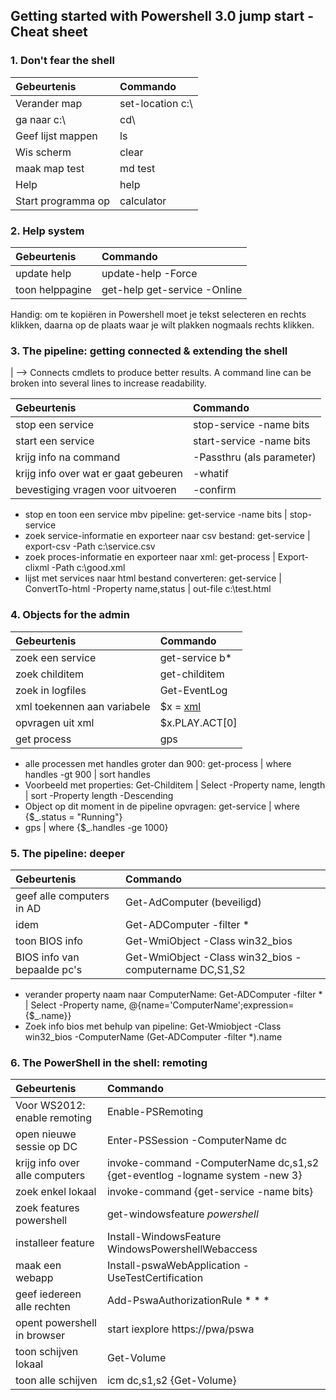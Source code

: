 ## Getting started with Powershell 3.0 jump start - Cheat sheet


### 1. Don't fear the shell
 
|  Gebeurtenis | Commando  |
| :---     | :--- |
| Verander map | set-location c:\ |
| ga naar c:\ | cd\ |
| Geef lijst mappen | ls |
| Wis scherm | clear |
| maak map test | md test |
| Help | help |
| Start programma op | calculator |
 
### 2. Help system

|  Gebeurtenis | Commando  |
| :---     | :--- |
| update help | update-help -Force |
| toon helppagine | get-help get-service -Online |

Handig: om te kopiëren in Powershell moet je tekst selecteren en rechts klikken, daarna op de plaats waar je wilt plakken nogmaals rechts klikken.

### 3. The pipeline: getting connected & extending the shell

| --> Connects cmdlets to produce better results. A command line can be broken into several lines to increase readability.

|  Gebeurtenis | Commando  |
| :---     | :--- |
| stop een service | stop-service -name bits |
| start een service | start-service -name bits |
| krijg info na command | -Passthru (als parameter) |
| krijg info over wat er gaat gebeuren | -whatif |
| bevestiging vragen voor uitvoeren | -confirm |

- stop en toon een service mbv pipeline: get-service -name bits | stop-service
- zoek service-informatie en exporteer naar csv bestand: get-service | export-csv -Path c:\service.csv
- zoek proces-informatie en exporteer naar xml: get-process | Export-clixml -Path c:\good.xml
- lijst met services naar html bestand converteren: get-service | ConvertTo-html -Property name,status | out-file c:\test.html

### 4. Objects for the admin

|  Gebeurtenis | Commando  |
| :---     | :--- |
| zoek een service | get-service b* |
| zoek childitem | get-childitem |
| zoek in logfiles | Get-EventLog |
| xml toekennen aan variabele | $x = [xml](cat.\r_and_j.xml) |
| opvragen uit xml | $x.PLAY.ACT[0] |
| get process | gps |

- alle processen met handles groter dan 900: get-process | where handles -gt 900 | sort handles
- Voorbeeld met properties: Get-Childitem | Select -Property name, length | sort -Property length -Descending
- Object op dit moment in de pipeline opvragen: get-service | where {$_.status = "Running"}
- gps | where {$_.handles -ge 1000}

### 5. The pipeline: deeper

|  Gebeurtenis | Commando  |
| :---     | :--- |
| geef alle computers in AD | Get-AdComputer (beveiligd) |
| idem | Get-ADComputer -filter * |
| toon BIOS info | Get-WmiObject -Class win32_bios |
| BIOS info van bepaalde pc's | Get-WmiObject -Class win32_bios -computername DC,S1,S2 |


- verander property naam naar ComputerName: Get-ADComputer -filter * | Select -Property name, @{name='ComputerName';expression={$_.name}}
- Zoek info bios met behulp van pipeline:	Get-Wmiobject -Class win32_bios -ComputerName (Get-ADComputer -filter *).name

### 6. The PowerShell in the shell: remoting

|  Gebeurtenis | Commando  |
| :---     | :--- |
| Voor WS2012: enable remoting | Enable-PSRemoting |
| open nieuwe sessie op DC | Enter-PSSession -ComputerName dc |
| krijg info over alle computers | invoke-command -ComputerName dc,s1,s2 {get-eventlog -logname system -new 3} |
| zoek enkel lokaal | invoke-command {get-service -name bits} |
| zoek features powershell | get-windowsfeature *powershell* |
| installeer feature | Install-WindowsFeature WindowsPowershellWebaccess |
| maak een webapp | Install-pswaWebApplication -UseTestCertification |
| geef iedereen alle rechten | Add-PswaAuthorizationRule * * * |
| opent powershell in browser | start iexplore https://pwa/pswa |
| toon schijven lokaal | Get-Volume |
| toon alle schijven | icm dc,s1,s2 {Get-Volume} |


